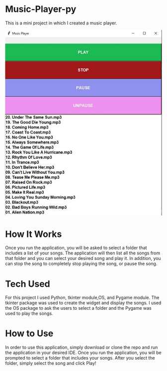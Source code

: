 # Music-Player-py

This is a mini project in which I created a music player.




![Music PLayer](musicPlayer.JPG)

# How It Works

Once you run the application, you will be asked to select a folder that includes a list of your songs. The application will then list all the songs from that folder and you can select your desired song and play it. In addition, you can stop the song to completely stop playing the song, or pause the song.

# Tech Used

For this project I used Python, tkinter module,OS, and Pygame module. The tkinter package was used to create the widget and display the songs. I used the OS package to ask the users to select a folder and the Pygame was used to play the songs.

# How to Use

In order to use this application, simply download or clone the repo and run the application in your desired IDE. Once you run the application, you will be prompted to select a folder that includes your songs. After you select the folder, simply select the song and click Play!
